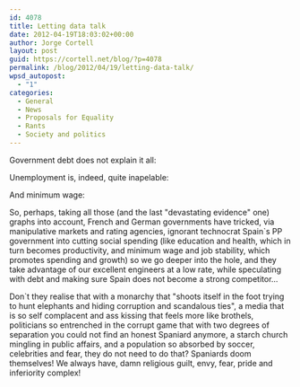```yaml
---
id: 4078
title: Letting data talk
date: 2012-04-19T18:03:02+00:00
author: Jorge Cortell
layout: post
guid: https://cortell.net/blog/?p=4078
permalink: /blog/2012/04/19/letting-data-talk/
wpsd_autopost:
  - "1"
categories:
  - General
  - News
  - Proposals for Equality
  - Rants
  - Society and politics
---
```

Government debt does not explain it all:</p> 

Unemployment is, indeed, quite inapelable:</p> 

And minimum wage:</p> 

So, perhaps, taking all those (and the last "devastating evidence" one) graphs into account, French and German governments have tricked, via manipulative markets and rating agencies, ignorant technocrat Spain`s PP government into cutting social spending (like education and health, which in turn becomes productivity, and minimum wage and job stability, which promotes spending and growth) so we go deeper into the hole, and they take advantage of our excellent engineers at a low rate, while speculating with debt and making sure Spain does not become a strong competitor...</p> 

Don`t they realise that with a monarchy that "shoots itself in the foot trying to hunt elephants and hiding corruption and scandalous ties", a media that is so self complacent and ass kissing that feels more like brothels, politicians so entrenched in the corrupt game that with two degrees of separation you could not find an honest Spaniard anymore, a starch church mingling in public affairs, and a population so absorbed by soccer, celebrities and fear, they do not need to do that? Spaniards doom themselves! We always have, damn religious guilt, envy, fear, pride and inferiority complex!